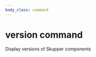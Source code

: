 ```yaml
---
body_class: command
---
```


# version command

<section>

Display versions of Skupper components

</section>
